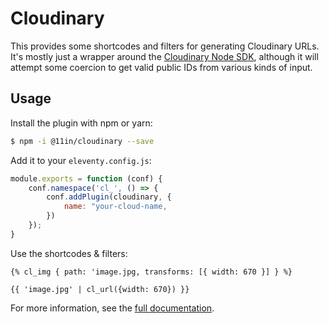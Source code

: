 # Cloudinary

This provides some shortcodes and filters for generating Cloudinary URLs.
It's mostly just a wrapper around the [Cloudinary Node SDK](https://cloudinary.com/documentation/node_integration), although it will attempt some coercion to get valid public IDs from various kinds of input.

## Usage

Install the plugin with npm or yarn:

```bash
$ npm -i @11in/cloudinary --save
```

Add it to your `eleventy.config.js`:

```js
module.exports = function (conf) {
    conf.namespace('cl_', () => {
        conf.addPlugin(cloudinary, {
            name: "your-cloud-name,
        })
    });
}
```

Use the shortcodes & filters:

```njk
{% cl_img { path: 'image.jpg, transforms: [{ width: 670 }] } %}

{{ 'image.jpg' | cl_url({width: 670}) }}
```

For more information, see the [full documentation](https://elfin.netlify.app/docs/cloudinary).
